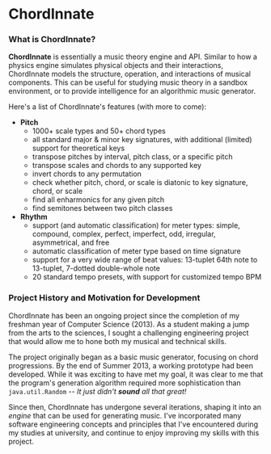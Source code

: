 # ChordInnate

### What is ChordInnate?
**ChordInnate** is essentially a music theory engine and API. Similar to how a physics engine simulates physical objects and their interactions, ChordInnate models the structure, operation, and interactions of musical components. This can be useful for studying music theory in a sandbox environment, or to provide intelligence for an algorithmic music generator.


Here's a list of ChordInnate's features (with more to come):
- **Pitch**
  - 1000+ scale types and 50+ chord types
  - all standard major & minor key signatures, with additional (limited) support for theoretical keys
  - transpose pitches by interval, pitch class, or a specific pitch
  - transpose scales and chords to any supported key
  - invert chords to any permutation
  - check whether pitch, chord, or scale is diatonic to key signature, chord, or scale
  - find all enharmonics for any given pitch
  - find semitones between two pitch classes
- **Rhythm**
  - support (and automatic classification) for meter types: simple, compound, complex, perfect, imperfect, odd, irregular, asymmetrical, and free
  - automatic classification of meter type based on time signature
  - support for a very wide range of beat values: 13-tuplet 64th note to 13-tuplet, 7-dotted double-whole note
  - 20 standard tempo presets, with support for customized tempo BPM


### Project History and Motivation for Development
ChordInnate has been an ongoing project since the completion of my freshman year of Computer Science (2013). As a student making a jump from the arts to the sciences, I sought a challenging engineering project that would allow me to hone both my musical and technical skills.

The project originally began as a basic music generator, focusing on chord progressions. By the end of Summer 2013, a working prototype had been developed. While it was exciting to have met my goal, it was clear to me that the program's generation algorithm required more sophistication than `java.util.Random` -- *It just didn't __sound__ all that great!* 

Since then, ChordInnate has undergone several iterations, shaping it into an *engine* that can be used for generating music. I've incorporated many software engineering concepts and principles that I've encountered during my studies at university, and continue to enjoy improving my skills with this project.
